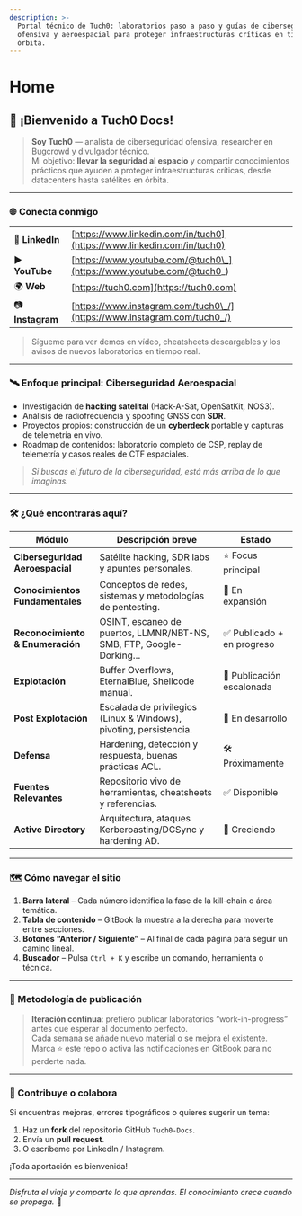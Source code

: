```yaml
---
description: >-
  Portal técnico de Tuch0: laboratorios paso a paso y guías de ciberseguridad
  ofensiva y aeroespacial para proteger infraestructuras críticas en tierra y en
  órbita.
---
```


# Home

## 👋 ¡Bienvenido a **Tuch0 Docs**!

> **Soy Tuch0** — analista de ciberseguridad ofensiva, researcher en Bugcrowd y divulgador técnico.\
> Mi objetivo: **llevar la seguridad al espacio** y compartir conocimientos prácticos que ayuden a proteger infraestructuras críticas, desde datacenters hasta satélites en órbita.

***

### 🌐 Conecta conmigo

|                  |                                                                         |
| ---------------- | ----------------------------------------------------------------------- |
| 💼 **LinkedIn**  | [https://www.linkedin.com/in/tuch0](https://www.linkedin.com/in/tuch0)  |
| ▶️ **YouTube**   | [https://www.youtube.com/@tuch0\_](https://www.youtube.com/@tuch0_)     |
| 🌍 **Web**       | [https://tuch0.com](https://tuch0.com)                                  |
| 📷 **Instagram** | [https://www.instagram.com/tuch0\_/](https://www.instagram.com/tuch0_/) |

> Sígueme para ver demos en vídeo, cheatsheets descargables y los avisos de nuevos laboratorios en tiempo real.

***

### 🛰️ Enfoque principal: Ciberseguridad Aeroespacial

* Investigación de **hacking satelital** (Hack-A-Sat, OpenSatKit, NOS3).
* Análisis de radiofrecuencia y spoofing GNSS con **SDR**.
* Proyectos propios: construcción de un **cyberdeck** portable y capturas de telemetría en vivo.
* Roadmap de contenidos: laboratorio completo de CSP, replay de telemetría y casos reales de CTF espaciales.

> _Si buscas el futuro de la ciberseguridad, está más arriba de lo que imaginas._

***

### 🛠️ ¿Qué encontrarás aquí?

| Módulo                           | Descripción breve                                                  | Estado                    |
| -------------------------------- | ------------------------------------------------------------------ | ------------------------- |
| **Ciberseguridad Aeroespacial**  | Satélite hacking, SDR labs y apuntes personales.                   | ⭐ Focus principal         |
| **Conocimientos Fundamentales**  | Conceptos de redes, sistemas y metodologías de pentesting.         | 🔄 En expansión           |
| **Reconocimiento & Enumeración** | OSINT, escaneo de puertos, LLMNR/NBT-NS, SMB, FTP, Google-Dorking… | ✅ Publicado + en progreso |
| **Explotación**                  | Buffer Overflows, EternalBlue, Shellcode manual.                   | 🔄 Publicación escalonada |
| **Post Explotación**             | Escalada de privilegios (Linux & Windows), pivoting, persistencia. | 🔄 En desarrollo          |
| **Defensa**                      | Hardening, detección y respuesta, buenas prácticas ACL.            | 🛠 Próximamente           |
| **Fuentes Relevantes**           | Repositorio vivo de herramientas, cheatsheets y referencias.       | ✅ Disponible              |
| **Active Directory**             | Arquitectura, ataques Kerberoasting/DCSync y hardening AD.         | 🔄 Creciendo              |

***

### 🗺️ Cómo navegar el sitio

1. **Barra lateral** – Cada número identifica la fase de la kill-chain o área temática.
2. **Tabla de contenido** – GitBook la muestra a la derecha para moverte entre secciones.
3. **Botones “Anterior / Siguiente”** – Al final de cada página para seguir un camino lineal.
4. **Buscador** – Pulsa `Ctrl + K` y escribe un comando, herramienta o técnica.

***

### 🧩 Metodología de publicación

> **Iteración continua**: prefiero publicar laboratorios “work-in-progress” antes que esperar al documento perfecto.\
> Cada semana se añade nuevo material o se mejora el existente. Marca ⭐ este repo o activa las notificaciones en GitBook para no perderte nada.

***

### 🙌 Contribuye o colabora

Si encuentras mejoras, errores tipográficos o quieres sugerir un tema:

1. Haz un **fork** del repositorio GitHub `Tuch0-Docs`.
2. Envía un **pull request**.
3. O escríbeme por LinkedIn / Instagram.

¡Toda aportación es bienvenida!

***

_Disfruta el viaje y comparte lo que aprendas. El conocimiento crece cuando se propaga._ 🚀
